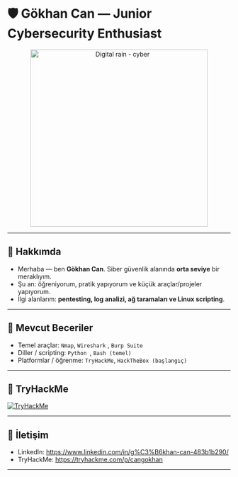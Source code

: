 # 🛡️ Gökhan Can — Junior Cybersecurity Enthusiast

<p align="center">
  <img src="https://upload.wikimedia.org/wikipedia/commons/6/64/Digital_rain_animation_medium_letters_shine.gif" width="400" alt="Digital rain - cyber" />
</p>

---

## 👋 Hakkımda
- Merhaba — ben **Gökhan Can**. Siber güvenlik alanında **orta seviye** bir meraklıyım.  
- Şu an: öğreniyorum, pratik yapıyorum ve küçük araçlar/projeler yapıyorum.  
- İlgi alanlarım: **pentesting, log analizi, ağ taramaları ve Linux scripting**.

---

## 🧰 Mevcut Beceriler 
- Temel araçlar: `Nmap`, `Wireshark` , `Burp Suite `  
- Diller / scripting: `Python `, `Bash (temel)`  
- Platformlar / öğrenme: `TryHackMe`, `HackTheBox (başlangıç)`  


---


## 🧪 TryHackMe 
<p>
  <a href="https://tryhackme.com/p/cangokhan" target="_blank" rel="noopener noreferrer">
    <img src="https://img.shields.io/badge/TryHackMe-My%20Profile-FF6A00?logo=tryhackme&logoColor=white" alt="TryHackMe" />
  </a>
</p>

---

## 🔗 İletişim 
- LinkedIn: https://www.linkedin.com/in/g%C3%B6khan-can-483b1b290/  
- TryHackMe: https://tryhackme.com/p/cangokhan  

---



<!---


gokhvncan/gokhvncan is a ✨ special ✨ repository because its `README.md` (this file) appears on your GitHub profile.
You can click the Preview link to take a look at your changes.
--->
